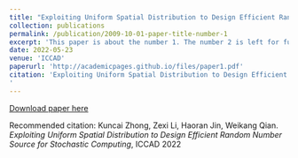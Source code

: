 ```yaml
---
title: "Exploiting Uniform Spatial Distribution to Design Efficient Random Number Source for Stochastic Computing"
collection: publications
permalink: /publication/2009-10-01-paper-title-number-1
excerpt: 'This paper is about the number 1. The number 2 is left for future work.'
date: 2022-05-23
venue: 'ICCAD'
paperurl: 'http://academicpages.github.io/files/paper1.pdf'
citation: 'Exploiting Uniform Spatial Distribution to Design Efficient Random Number Source for Stochastic Computing  ICCAD 2022
'
---
```


[Download paper here](http://academicpages.github.io/files/paper1.pdf)

Recommended citation: Kuncai Zhong, Zexi Li, Haoran Jin, Weikang Qian. *Exploiting Uniform Spatial Distribution to Design Efficient Random Number Source for Stochastic Computing*, ICCAD 2022
